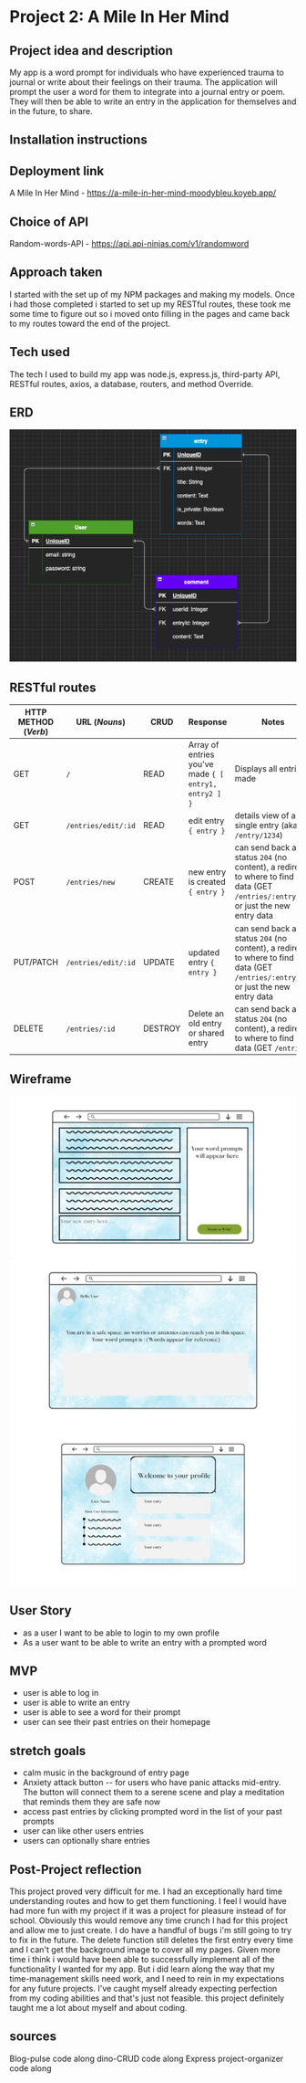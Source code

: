 # Project 2: A Mile In Her Mind

## Project idea and description

My app is a word prompt for individuals who have experienced trauma to journal or write about their feelings on their trauma. The application will prompt the user a word for them to integrate into a journal entry or poem. They will then be able to write an entry in the application for themselves and in the future, to share. 

## Installation instructions

## Deployment link
A Mile In Her Mind - https://a-mile-in-her-mind-moodybleu.koyeb.app/

## Choice of API

Random-words-API - https://api.api-ninjas.com/v1/randomword

## Approach taken
I started with the set up of my NPM packages and making my models. Once i had those completed i started to set up my RESTful routes, these took me some time to figure out so i moved onto filling in the pages and came back to my routes toward the end of the project.

## Tech used
The tech I used to build my app was node.js, express.js, third-party API, RESTful routes, axios, a database, routers, and method Override.

## ERD
![Wireframe](./ERD.png)

## RESTful routes
| HTTP METHOD (_Verb_) | URL (_Nouns_)        | CRUD    | Response                             | Notes                                                                                                                    |
| -------------------- | -----------------    | ------- | ------------------------------------ | ------------------------------------------------------------------------------------------------------------------------ |
| GET                  | `/`                  | READ    | Array of entries you've made `{ [ entry1, entry2 ] }`  | Displays all entries made                                                                               |
| GET                  | `/entries/edit/:id`  | READ    | edit entry `{ entry }`                               | details view of a single entry (aka `/entry/1234`)                                                                                |
| POST                 | `/entries/new`       | CREATE  | new entry is created `{ entry }`                       | can send back a status `204` (no content), a redirect to where to find data (GET `/entries/:entry_id`) or just the new entry data |
| PUT/PATCH            | `/entries/edit/:id`  | UPDATE  | updated entry `{ entry }`                              | can send back a status `204` (no content), a redirect to where to find data (GET `/entries/:entry_id`) or just the new entry data |
| DELETE               | `/entries/:id`       | DESTROY | Delete an old entry or shared entry                    | can send back a status `204` (no content), a redirect to where to find data (GET `/entries`)                                      |

## Wireframe

![Wireframe](./A-Mile-In-Her-Mind-Wireframe/1.png)
![Wireframe](./A-Mile-In-Her-Mind-Wireframe/3.png)
![Wireframe](./A-Mile-In-Her-Mind-Wireframe/2.png)

## User Story

- as a user I want to be able to login to my own profile
- As a user want to be able to write an entry with a prompted word

## MVP 
 - user is able to log in 
 - user is able to write an entry
 - user is able to see a word for their prompt
 - user can see their past entries on their homepage
 

## stretch goals
- calm music in the background of entry page
- Anxiety attack button -- for users who have panic attacks mid-entry. The button will connect them to a serene scene and play a meditation that reminds them they are safe now
- access past entries by clicking prompted word in the list of your past prompts
- user can like other users entries
- users can optionally share entries

## Post-Project reflection
This project proved very difficult for me. I had an exceptionally hard time understanding routes and how to get them functioning. I feel I would have had more fun with my project if it was a project for pleasure instead of for school. Obviously this would remove any time crunch I had for this project and allow me to just create. I do have a handful of bugs i'm still going to try to fix in the future. The delete function still deletes the first entry every time and I can't get the background image to cover all my pages. Given more time i think i would have been able to successfully implement all of the functionality I wanted for my app. But i did learn along the way that my time-management skills need work, and I need to rein in my expectations for any future projects. I've caught myself already expecting perfection from my coding abilities and that's just not feasible. this project definitely taught me a lot about myself and about coding. 

## sources
Blog-pulse code along 
dino-CRUD code along
Express project-organizer code along